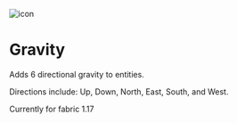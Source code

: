 ![icon](https://user-images.githubusercontent.com/56317194/121268733-1a744d80-c884-11eb-8a45-648821901530.png)
# Gravity


Adds 6 directional gravity to entities. 

Directions include: Up, Down, North, East, South, and West.

Currently for fabric 1.17
